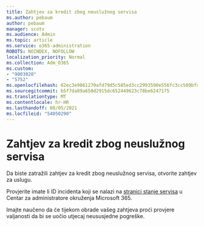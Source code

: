 ```yaml
---
title: Zahtjev za kredit zbog neuslužnog servisa
ms.author: pebaum
author: pebaum
manager: scotv
ms.audience: Admin
ms.topic: article
ms.service: o365-administration
ROBOTS: NOINDEX, NOFOLLOW
localization_priority: Normal
ms.collection: Adm_O365
ms.custom:
- "9003020"
- "5752"
ms.openlocfilehash: 62ec3e9861270afd79d5c585ed3cc2993590e556fc3cc509bfda3e5d28850f0c
ms.sourcegitcommit: b5f7da89a650d2915dc652449623c78be6247175
ms.translationtype: MT
ms.contentlocale: hr-HR
ms.lasthandoff: 08/05/2021
ms.locfileid: "54050290"
---
```

# <a name="credit-request-due-to-a-service-outage"></a>Zahtjev za kredit zbog neuslužnog servisa

Da biste zatražili zahtjev za kredit zbog neuslužnog servisa, otvorite zahtjev za uslugu.

Provjerite imate li ID incidenta koji se nalazi na [stranici stanje servisa](https://docs.microsoft.com/office365/enterprise/view-service-health) u Centar za administratore okruženja Microsoft 365.

Imajte naučeno da će tijekom obrade vašeg zahtjeva proći provjere valjanosti da bi se uočio utjecaj neususjedne pogreške.
